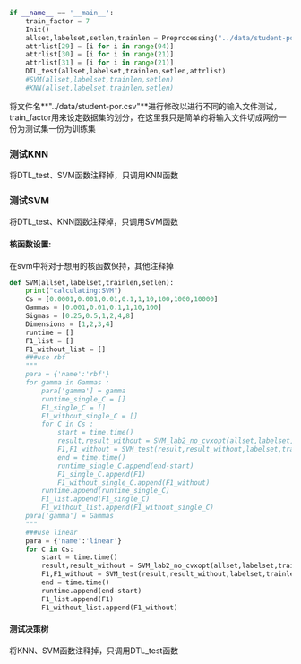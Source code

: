 ```python
if __name__ == '__main__':
	train_factor = 7
	Init()
	allset,labelset,setlen,trainlen = Preprocessing("../data/student-por.csv",train_factor)
	attrlist[29] = [i for i in range(94)]
	attrlist[30] = [i for i in range(21)]
	attrlist[31] = [i for i in range(21)]
	DTL_test(allset,labelset,trainlen,setlen,attrlist)
	#SVM(allset,labelset,trainlen,setlen)
	#KNN(allset,labelset,trainlen,setlen)
```

将文件名**"../data/student-por.csv"**进行修改以进行不同的输入文件测试，train_factor用来设定数据集的划分，在这里我只是简单的将输入文件切成两份一份为测试集一份为训练集

### 测试KNN

将DTL_test、SVM函数注释掉，只调用KNN函数

### 测试SVM

将DTL_test、KNN函数注释掉，只调用SVM函数

#### 核函数设置:

在svm中将对于想用的核函数保持，其他注释掉

```python
def SVM(allset,labelset,trainlen,setlen):
	print("calculating:SVM")
	Cs = [0.0001,0.001,0.01,0.1,1,10,100,1000,10000]
	Gammas = [0.001,0.01,0.1,1,10,100]
	Sigmas = [0.25,0.5,1,2,4,8]
	Dimensions = [1,2,3,4]
	runtime = []
	F1_list = []
	F1_without_list = []
	###use rbf
	"""
	para = {'name':'rbf'}
	for gamma in Gammas :
		para['gamma'] = gamma
		runtime_single_C = []
		F1_single_C = []
		F1_without_single_C = []
		for C in Cs :
			start = time.time()
			result,result_without = SVM_lab2_no_cvxopt(allset,labelset,trainlen,setlen,C,10000,para)
			F1,F1_without = SVM_test(result,result_without,labelset,trainlen,setlen)
			end = time.time()
			runtime_single_C.append(end-start)
			F1_single_C.append(F1)
			F1_without_single_C.append(F1_without)
		runtime.append(runtime_single_C)
		F1_list.append(F1_single_C)
		F1_without_list.append(F1_without_single_C)
	para['gamma'] = Gammas
	"""
	###use linear
	para = {'name':'linear'}
	for C in Cs:
		start = time.time()
		result,result_without = SVM_lab2_no_cvxopt(allset,labelset,trainlen,setlen,C,10000,para)
		F1,F1_without = SVM_test(result,result_without,labelset,trainlen,setlen)
		end = time.time()
		runtime.append(end-start)
		F1_list.append(F1)
		F1_without_list.append(F1_without)
```

#### 测试决策树

将KNN、SVM函数注释掉，只调用DTL_test函数